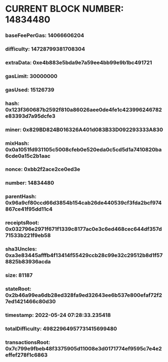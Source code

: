 # CURRENT BLOCK NUMBER: 14834480

### baseFeePerGas: 14066606204
### difficulty: 14728799381708304
### extraData: 0xe4b883e5bda9e7a59ee4bb99e9b1bc491721
### gasLimit: 30000000
### gasUsed: 15126739
### hash: 0x123f360687b2592f810a86026aee0de4fe1c423996246782e83393d7a95dcfe3
### miner: 0x829BD824B016326A401d083B33D092293333A830
### mixHash: 0x0a1051fd931105c5008cfeb0e520eda0c5cd5d1a7410820ba6cde0a15c2b1aac
### nonce: 0xbb2f2ace2ce0ed3e
### number: 14834480
### parentHash: 0x96a9cf80ccd66d3854b154cab26de440539cf3fda2bcf974867ce41f95dd11c4
### receiptsRoot: 0x032796e2971f671f1339c8177ac0e3c6ed468cec644df357d71533b221f9eb58
### sha3Uncles: 0xa3e83445afffb4f13414f55429ccb28c99e32c29512b8d1f578825b83936acda
### size: 81187
### stateRoot: 0x2b46a99ea6db28ed328fa9ed32643ee6b537e800efaf72f27ed1421466c80d30
### timestamp: 2022-05-24 07:28:33.235418
### totalDifficulty: 49822964957731415699480
### transactionsRoot: 0x7c799e9fbeb48f3375905d11008e3d0171774ef9595c7e4e2effef278f1c6863
